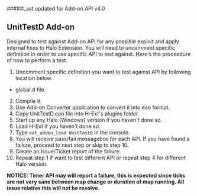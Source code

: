 #####Last updated for Add-on API v4.0

UnitTestD Add-on
---

Designed to test against Add-on API for any possible exploit and apply internal fixes to Halo Extension. You will need to uncomment specific definition in order to use specific API to test against. Here's the proceedure of how to perform a test.

1. Uncomment specific definition you want to test against API by following location below.
  * global.d file.
2. Compile it.
3. Use Add-on Converter application to convert it into eao format.
4. Copy UnitTestD.eao file into H-Ext's plugins folder.
5. Start up any Halo (Windows) version if you haven't done so.
6. Load H-Ext if you haven't done so.
7. Type `ext_addon_load UnitTestD` in the console.
8. You will receive pass/fail messagebox for each API. If you have found a failure, proceed to next step or skip to step 10.
9. Create an Issue/Ticket report of the failure.
10. Repeat step 1 if want to test different API or repeat step 4 for different Halo version.

**NOTICE: Timer API may will report a failure, this is expected since ticks are not very sane between map change or duration of map running. All issue relative this will not be resolve.**
